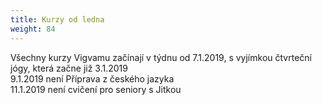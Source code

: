 ```yaml
---
title: Kurzy od ledna
weight: 84
---
```

Všechny kurzy Vigvamu začínají v týdnu od 7.1.2019, s vyjímkou čtvrteční jógy, která začne již 3.1.2019\
9.1.2019 není Příprava z českého jazyka\
11.1.2019 není cvičení pro seniory s Jitkou
